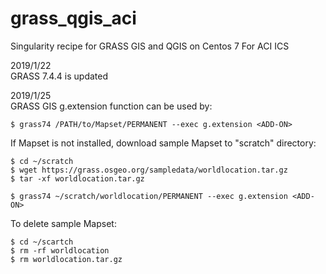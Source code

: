 # grass_qgis_aci
Singularity recipe for GRASS GIS and QGIS on Centos 7 For ACI ICS

2019/1/22  
GRASS 7.4.4 is updated

2019/1/25  
GRASS GIS g.extension function can be used by:  
```
$ grass74 /PATH/to/Mapset/PERMANENT --exec g.extension <ADD-ON>
```

If Mapset is not installed, download sample Mapset to "scratch" directory:
```
$ cd ~/scratch
$ wget https://grass.osgeo.org/sampledata/worldlocation.tar.gz
$ tar -xf worldlocation.tar.gz
    
$ grass74 ~/scratch/worldlocation/PERMANENT --exec g.extension <ADD-ON>
```
To delete sample Mapset:
```
$ cd ~/scartch
$ rm -rf worldlocation
$ rm worldlocation.tar.gz
```
